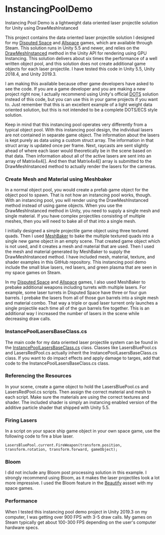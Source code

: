 # InstancingPoolDemo
Instancing Pool Demo is a lightweight data oriented laser projectile solution for Unity using DrawMeshInstanced

This project contains the data oriented laser projectile solution I designed for my [Disputed Space](https://store.steampowered.com/app/637410/Disputed_Space/) and [Allspace](https://store.steampowered.com/app/1000860/Allspace/) games, which are available through Steam.  This solution runs in Unity 5.5 and newer, and relies on the [DrawMeshInstanced](https://docs.unity3d.com/ScriptReference/Graphics.DrawMeshInstanced.html) method in the Unity API for rendering using GPU Instancing.  This solution delivers about six times the performance of a well written object pool, and this solution does not create additional game objects for each laser projectile.  I have tested this code in Unity 5.5, Unity 2018.4, and Unity 2019.3.

I am making this available because other game developers have asked to see the code.  If you are a game developer and you are making a new project right now, I actually recommend using Unity's official [DOTS](https://forum.unity.com/forums/data-oriented-technology-stack.147/) solution instead of this code, but you can use this in your game projects if you want to.  Just remember that this is an excellent example of a light weight data oriented solution, but this is not intended to be a complete DOTS/ECS style solution.

Keep in mind that this instancing pool operates very differently from a typical object pool.  With this instancing pool design, the individual lasers are not contained in separate game object.  The information about the lasers is kept purely as data using a custom struct array.  The information in that struct array is updated once per frame.  Next, raycasts are sent slightly ahead of where each laser would theoretically be in the scene based on that data.  Then information about all of the active lasers are sent into an array of Matrix4x4[].  And then that Matrix4x4[] array is submitted to the DrawMeshInstanced method to actually render the lasers for the cameras.

### Create Mesh and Material using Meshbaker
In a normal object pool, you would create a prefab game object for the object pool to spawn.  That is not how an instancing pool works, though.  With an instancing pool, you will render using the DrawMeshInstanced method instead of using game objects.  When you use the DrawMeshInstanced method in Unity, you need to supply a single mesh and single material.  If you have complex projectiles consisting of multiple meshes, then you will need to bake all of that into a single mesh.

I initially designed a simple projectile game object using three textured quads.  Then I used [MeshBaker](https://assetstore.unity.com/packages/tools/modeling/mesh-baker-5017) to bake the multiple textured quads into a single new game object in an empty scene.  That created game object which is not used, and it creates a mesh and material that are used.  Then I used the mesh and material generated by MeshBaker to supply the DrawMeshInstanced method.  I have included mesh, material, texture, and shader examples in this GitHub repository.  This instancing pool demo include the small blue lasers, red lasers, and green plasma that are seen in my space games on Steam.

In my [Disputed Space](https://store.steampowered.com/app/637410/Disputed_Space/) and [Allspace](https://store.steampowered.com/app/1000860/Allspace/) games, I also used MeshBaker to prebake additional weapons including turrets with multiple lasers.  For example, some laser turrets in Disputed Space have three or four gun barrels.  I prebake the lasers from all of those gun barrels into a single mesh and material combo.  That way a triple or quad laser turrent only launches a single projectile each time all of the gun barrels fire together.  This is an additional way I increased the number of lasers in the scene while decreasing draw calls.

### InstancePoolLasersBaseClass.cs
The main code for my data oriented laser projectile system can be found in the [InstancePoolLasersBaseClass.cs](https://github.com/ShilohGames/InstancingPoolDemo/blob/master/Assets/ShilohGames/InstancingPool/Scripts/InstancePoolLasersBaseClass.cs) class.  Classes like LasersBluePool.cs and LasersRedPool.cs actually inherit the InstancePoolLasersBaseClass.cs class.  If you want to do impact effects and apply damage to targes, add that code to the InstancePoolLasersBaseClass.cs class.

### Referencing the Resources
In your scene, create a game object to hold the LasersBluePool.cs and LasersRedPool.cs scripts.  Then assign the correct material and mesh to each script.  Make sure the materials are using the correct textures and shader.  The included shader is simply an instancing enabled version of the additive particle shader that shipped with Unity 5.5.

### Firing Lasers
In a script on your space ship game object in your own space game, use the following code to fire a blue laser.
```
LasersBluePool.current.FireWeapon(transform.position, transform.rotation, transform.forward, gameObject);
```

### Bloom
I did not include any Bloom post processing solution in this example.  I strongly recommend using Bloom, as it makes the laser projectiles look a lot more impressive.  I used the Bloom feature in the [Beautify](https://assetstore.unity.com/packages/vfx/shaders/fullscreen-camera-effects/beautify-61730) assset with my space games.

### Performance
When I tested this instancing pool demo project in Unity 2019.3 on my computer, I was getting over 900 FPS with 3-5 draw calls.  My games on Steam typically get about 100-300 FPS depending on the user's computer hardware specs.
